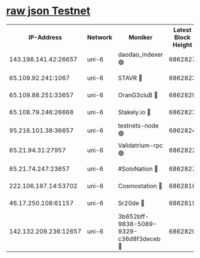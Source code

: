[raw json Testnet](https://rpc-check.junot.stavr.tech/junot/rpc-junot-result.json)
=


<table><tr><th>IP-Address</th><th>Network</th><th>Moniker</th><th>Latest Block Height</th><th>Earliest Block Height</th><th>Catching Up</th><th>Tx Index</th><th>Voting Power</th><th>Scan Time</th></tr><tr><td>143.198.141.42:26657</td><td>uni-6</td><td>daodao_indexer 🟢</td><td>6862827</td><td>1</td><td>False</td><td>off</td><td>0</td><td>2024-01-08T21:24:14.683156991UTC</td></tr><tr><td>65.109.92.241:1067</td><td>uni-6</td><td>STAVR 🔴</td><td>6862823</td><td>1138541</td><td>False</td><td>on</td><td>6042</td><td>2024-01-08T21:24:04.516803708UTC</td></tr><tr><td>65.109.88.251:33657</td><td>uni-6</td><td>OranG3cluB 🔴</td><td>6862829</td><td>1138541</td><td>False</td><td>on</td><td>11</td><td>2024-01-08T21:24:19.221344937UTC</td></tr><tr><td>65.108.79.246:26668</td><td>uni-6</td><td>Stakely.io 🔴</td><td>6862823</td><td>1570872</td><td>False</td><td>on</td><td>1358933</td><td>2024-01-08T21:24:04.844618712UTC</td></tr><tr><td>95.216.101.38:36657</td><td>uni-6</td><td>testnets-node 🟢</td><td>6862824</td><td>1615130</td><td>False</td><td>on</td><td>0</td><td>2024-01-08T21:24:07.320589951UTC</td></tr><tr><td>65.21.94.31:27957</td><td>uni-6</td><td>Validatrium-rpc 🟢</td><td>6862822</td><td>2943363</td><td>False</td><td>on</td><td>0</td><td>2024-01-08T21:24:00.084179148UTC</td></tr><tr><td>65.21.74.247:23657</td><td>uni-6</td><td>#SoloNation 🔴</td><td>6862827</td><td>5208001</td><td>False</td><td>on</td><td>112</td><td>2024-01-08T21:24:13.793677562UTC</td></tr><tr><td>222.106.187.14:53702</td><td>uni-6</td><td>Cosmostation 🔴</td><td>6862818</td><td>5344501</td><td>False</td><td>on</td><td>110003</td><td>2024-01-08T21:23:57.684102241UTC</td></tr><tr><td>46.17.250.108:61157</td><td>uni-6</td><td>Sr20de 🔴</td><td>6862819</td><td>6419777</td><td>False</td><td>on</td><td>37</td><td>2024-01-08T21:23:51.952429604UTC</td></tr><tr><td>142.132.209.236:12657</td><td>uni-6</td><td>3b652bff-9838-5089-9329-c36d8f3deceb 🔴</td><td>6862820</td><td>6851280</td><td>False</td><td>on</td><td>157563</td><td>2024-01-08T21:23:56.302753284UTC</td></tr></table>